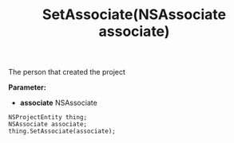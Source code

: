 ﻿---
uid: crmscript_ref_NSProjectEntity_SetAssociate
title: SetAssociate(NSAssociate associate)
intellisense: NSProjectEntity.SetAssociate
keywords: NSProjectEntity, GetAssociate
so.topic: reference
---

The person that created the project

**Parameter:** 
 - **associate** NSAssociate

```crmscript
NSProjectEntity thing;
NSAssociate associate;
thing.SetAssociate(associate);
```

